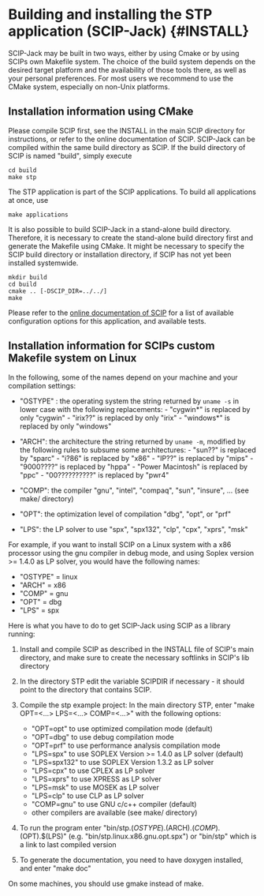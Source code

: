 Building and installing the STP application (SCIP-Jack)               {#INSTALL}
===========================================

SCIP-Jack may be built in two ways, either by using Cmake
or by using SCIPs own Makefile system. The choice of the
build system depends on the desired target platform and the availability
of those tools there, as well as your personal preferences.
For most users we recommend to use the CMake system, especially on
non-Unix platforms.


Installation information using CMake
------------------------------------

Please compile SCIP first,
see the INSTALL in the main SCIP directory for instructions,
or refer to the online documentation of SCIP.
SCIP-Jack can be compiled within the same build directory
as SCIP. If the build directory of SCIP is named "build",
simply execute

```
cd build
make stp
```

The STP application is part of the SCIP applications. To build all
applications at once, use

```
make applications
```

It is also possible to build SCIP-Jack in a stand-alone
build directory. Therefore, it is necessary to create the
stand-alone build directory first and generate the Makefile using
CMake. It might be necessary to specify the SCIP build directory
or installation directory, if SCIP has not yet been installed systemwide.

```
mkdir build
cd build
cmake .. [-DSCIP_DIR=../../]
make
```

Please refer to the [online documentation of SCIP](http://scip.zib.de/doc/html/CMAKE.php)
for a list of available
configuration options for this application, and available tests.



Installation information for SCIPs custom Makefile system on Linux
-------------------------------------------------------------------

In the following, some of the names depend on your machine and your
compilation settings:

- "OSTYPE" : the operating system
             the string returned by `uname -s` in lower case with the following
             replacements:
             - "cygwin*" is replaced by only "cygwin"
             - "irix??" is replaced by only "irix"
             - "windows*" is replaced by only "windows"

- "ARCH":   the architecture
             the string returned by `uname -m`, modified by the following
             rules to subsume some architectures:
              - "sun??" is replaced by "sparc"
              - "i?86" is replaced by "x86"
              - "IP??" is replaced by "mips"
              - "9000????" is replaced by "hppa"
              - "Power Macintosh" is replaced by "ppc"
              - "00??????????" is replaced by "pwr4"

- "COMP":   the compiler
             "gnu", "intel", "compaq", "sun", "insure", ... (see make/ directory)

- "OPT":    the optimization level of compilation
             "dbg", "opt", or "prf"

- "LPS":    the LP solver to use
             "spx", "spx132", "clp", "cpx", "xprs", "msk"

For example, if you want to install SCIP on a Linux system with a x86 processor
using the gnu compiler in debug mode, and using Soplex version >= 1.4.0
as LP solver, you would have the following names:
- "OSTYPE" = linux
- "ARCH"   = x86
- "COMP"   = gnu
- "OPT"    = dbg
- "LPS"    = spx

Here is what you have to do to get SCIP-Jack
using SCIP as a library running:

1. Install and compile SCIP as described in the INSTALL file of SCIP's main
   directory, and make sure to create the necessary softlinks in SCIP's lib
   directory

2. In the directory STP edit the variable SCIPDIR if necessary - it should
   point to the directory that contains SCIP.

3. Compile the stp example project:
   In the main directory STP, enter "make OPT=<...> LPS=<...> COMP=<...>"
   with the following options:
   - "OPT=opt"       to use optimized compilation mode (default)
   - "OPT=dbg"       to use debug compilation mode
   - "OPT=prf"       to use performance analysis compilation mode
   - "LPS=spx"         to use SOPLEX Version >= 1.4.0 as LP solver (default)
   - "LPS=spx132"      to use SOPLEX Version 1.3.2 as LP solver
   - "LPS=cpx"         to use CPLEX as LP solver
   - "LPS=xprs"        to use XPRESS as LP solver
   - "LPS=msk"         to use MOSEK as LP solver
   - "LPS=clp"         to use CLP as LP solver
   - "COMP=gnu"      to use GNU c/c++ compiler (default)
   - other compilers are available (see make/ directory)

4. To run the program enter "bin/stp.$(OSTYPE).$(ARCH).$(COMP).$(OPT).$(LPS)"
   (e.g. "bin/stp.linux.x86.gnu.opt.spx") or "bin/stp" which is a link
   to last compiled version

5. To generate the documentation, you need to have doxygen installed, and
   enter "make doc"

On some machines, you should use gmake instead of make.

